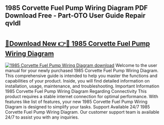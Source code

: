 ## 1985 Corvette Fuel Pump Wiring Diagram PDF Download Free - Part-OTO User Guide Repair qvldl

# <h2><a href="http://dfn6x1.blite.top/?on=1985+Corvette+Fuel+Pump+Wiring+Diagram">🔗Download New 👉🔴 1985 Corvette Fuel Pump Wiring Diagram</a></h2>

[![1985 Corvette Fuel Pump Wiring Diagram download](https://i.imgur.com/lujVjoI.png)](http://dfn6x1.blite.top/?on=1985+Corvette+Fuel+Pump+Wiring+Diagram)
Welcome to the user manual for your newly purchased 1985 Corvette Fuel Pump Wiring Diagram. This comprehensive guide is intended to help you master the functions and capabilities of your product. Inside, you will find detailed information on installation, usage, maintenance, and troubleshooting. Important Information 1985 Corvette Fuel Pump Wiring Diagram Regarding Connectivity This product requires a stable internet connection for optimal performance. With features like list of features, your new 1985 Corvette Fuel Pump Wiring Diagram is designed to simplify your tasks. Support Available 24/7 1985 Corvette Fuel Pump Wiring Diagram. Our customer support team is available 24/7 to assist you with any inquiries.
